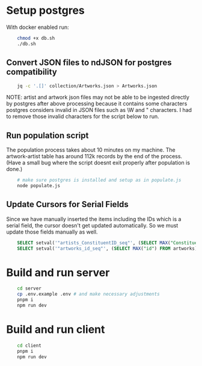 # Setup postgres

With docker enabled run:

```bash
    chmod +x db.sh
    ./db.sh
```

## Convert JSON files to ndJSON for postgres compatibility

```bash
    jq -c '.[]' collection/Artworks.json > Artworks.json
```

NOTE: artist and artwork json files may not be able to be ingested directly by postgres after above processing
because it contains some characters postgres considers invalid in JSON files such as \W and \" characters.
I had to remove those invalid characters for the script below to run.

## Run population script

The population process takes about 10 minutes on my machine. The artwork-artist table has around 112k records by the end of the process.
(Have a small bug where the script doesnt exit properly after population is done.)

```bash
    # make sure postgres is installed and setup as in populate.js
    node populate.js
```

## Update Cursors for Serial Fields

Since we have manually inserted the items including the IDs which is a serial field, the cursor doesn't get updated automatically. So we must update those fields manually as well.

```sql
    SELECT setval('"artists_ConstituentID_seq"', (SELECT MAX("ConstituentID") FROM artists)+1);
    SELECT setval('"artworks_id_seq"', (SELECT MAX("id") FROM artworks)+1);

```

# Build and run server

```bash
    cd server
    cp .env.example .env # and make necessary adjustments
    pnpm i
    npm run dev
```

# Build and run client

```bash
    cd client
    pnpm i
    npm run dev
```
